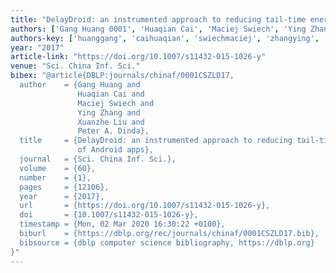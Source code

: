 ```yaml
---
title: "DelayDroid: an instrumented approach to reducing tail-time energy of Android apps"
authors: ['Gang Huang 0001', 'Huaqian Cai', 'Maciej Swiech', 'Ying Zhang 0012', 'Xuanzhe Liu', 'Peter A. Dinda']
authors-key: ['huanggang', 'caihuaqian', 'swiechmaciej', 'zhangying', 'liuxuanzhe', 'a.peter']
year: "2017"
article-link: "https://doi.org/10.1007/s11432-015-1026-y"
venue: "Sci. China Inf. Sci."
bibex: "@article{DBLP:journals/chinaf/0001CSZLD17,
  author    = {Gang Huang and
               Huaqian Cai and
               Maciej Swiech and
               Ying Zhang and
               Xuanzhe Liu and
               Peter A. Dinda},
  title     = {DelayDroid: an instrumented approach to reducing tail-time energy
               of Android apps},
  journal   = {Sci. China Inf. Sci.},
  volume    = {60},
  number    = {1},
  pages     = {12106},
  year      = {2017},
  url       = {https://doi.org/10.1007/s11432-015-1026-y},
  doi       = {10.1007/s11432-015-1026-y},
  timestamp = {Mon, 02 Mar 2020 16:30:22 +0100},
  biburl    = {https://dblp.org/rec/journals/chinaf/0001CSZLD17.bib},
  bibsource = {dblp computer science bibliography, https://dblp.org}
}"
---
```

